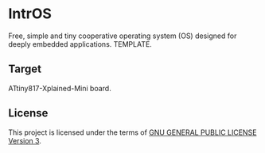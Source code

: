 IntrOS
=======

Free, simple and tiny cooperative operating system (OS) designed for deeply embedded applications.
TEMPLATE.

Target
-------

ATtiny817-Xplained-Mini board.

License
-------

This project is licensed under the terms of [GNU GENERAL PUBLIC LICENSE Version 3](http://www.gnu.org/philosophy/why-not-lgpl.html).
